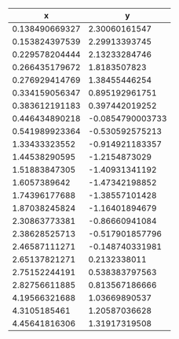 |x|y|
|---|---|
|0.138490669327|2.30060161547|
|0.153824397539|2.29913393745|
|0.229578204444|2.13233284746|
|0.266435179672|1.8183507823|
|0.276929414769|1.38455446254|
|0.334159056347|0.895192961751|
|0.383612191183|0.397442019252|
|0.446434890218|-0.0854790003733|
|0.541989923364|-0.530592575213|
|1.33433323552|-0.914921183357|
|1.44538290595|-1.2154873029|
|1.51883847305|-1.40931341192|
|1.6057389642|-1.47342198852|
|1.74396177688|-1.38557101428|
|1.87038245824|-1.16401894679|
|2.30863773381|-0.86660941084|
|2.38628525713|-0.517901857796|
|2.46587111271|-0.148740331981|
|2.65137821271|0.2132338011|
|2.75152244191|0.538383797563|
|2.82756611885|0.813567186666|
|4.19566321688|1.03669890537|
|4.3105185461|1.20587036628|
|4.45641816306|1.31917319508|
